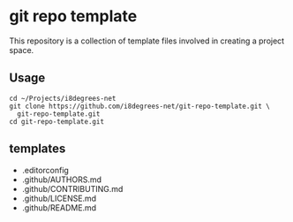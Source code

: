 # git repo template

This repository is a collection of template files involved in creating
a project space.

## Usage

```shell
cd ~/Projects/i8degrees-net
git clone https://github.com/i8degrees-net/git-repo-template.git \
  git-repo-template.git
cd git-repo-template.git
```

## templates

- .editorconfig
- .github/AUTHORS.md
- .github/CONTRIBUTING.md
- .github/LICENSE.md
- .github/README.md

